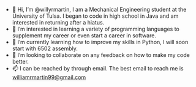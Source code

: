 - 👋 Hi, I’m @willyrmartin, I am a Mechanical Engineering student at the University of Tulsa. I began to code in high school in Java and am interested in returning after a hiatus.
- 👀 I’m interested in learning a variety of programming languages to supplement my career or even start a career in software.
- 🌱 I’m currently learning how to improve my skills in Python, I will soon start with 6502 assembly.
- 💞️ I’m looking to collaborate on any feedback on how to make my code better.
- 📫 I can be reached by through email. The best email to reach me is williamrmartin99@gmail.com

<!---
willyrmartin/willyrmartin is a ✨ special ✨ repository because its `README.md` (this file) appears on your GitHub profile.
You can click the Preview link to take a look at your changes.
--->

